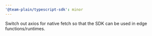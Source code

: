 ```yaml
---
'@team-plain/typescript-sdk': minor
---
```


Switch out axios for native fetch so that the SDK can be used in edge functions/runtimes.
